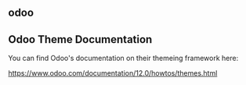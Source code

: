 ## odoo

## Odoo Theme Documentation

You can find Odoo's documentation on their themeing framework here:

https://www.odoo.com/documentation/12.0/howtos/themes.html
